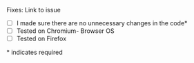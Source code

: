 Fixes: Link to issue

<!-- A brief description of what you did -->

<!--Add an x to mark as done-->
- [ ] I made sure there are no unnecessary changes in the code*
- [ ] Tested on Chromium- Browser OS
- [ ] Tested on Firefox

\* indicates required

